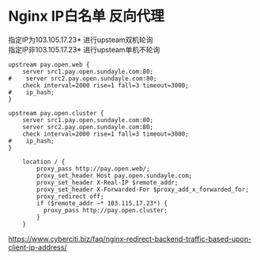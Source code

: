 # Nginx IP白名单 反向代理
指定IP为103.105.17.23\* 进行upsteam双机轮询  
指定IP非103.105.17.23\* 进行upsteam单机不轮询

```
upstream pay.open.web {
    server src1.pay.open.sundayle.com:80;
#    server src2.pay.open.sundayle.com:80;
    check interval=2000 rise=1 fall=3 timeout=3000;
#    ip_hash;
}

upstream pay.open.cluster {
    server src1.pay.open.sundayle.com:80;
    server src2.pay.open.sundayle.com:80;
    check interval=2000 rise=1 fall=3 timeout=3000;
#    ip_hash;
}

    location / {
        proxy_pass http://pay.open.web/;
        proxy_set_header Host pay.open.sundayle.com;
        proxy_set_header X-Real-IP $remote_addr;
        proxy_set_header X-Forwarded-For $proxy_add_x_forwarded_for;
        proxy_redirect off;
        if ($remote_addr ~* 103.115.17.23*) {
          proxy_pass http://pay.open.cluster;
        }
    }
```


https://www.cyberciti.biz/faq/nginx-redirect-backend-traffic-based-upon-client-ip-address/